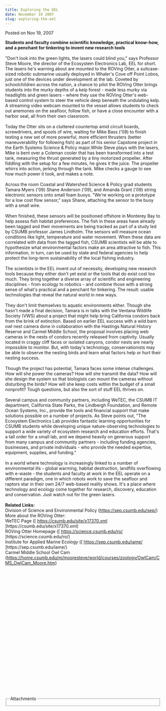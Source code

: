 ```yaml
---
title: Exploring the EEL
date: November 19 2007
slug: exploring-the-eel
---
```


 



<span class="date">Posted on Nov 19, 2007    </span>
<p><strong>Students and faculty combine scientific knowledge,
practical know-how, and a penchant for tinkering to invent new
research tools<br/></strong><br>
&quot;Don&apos;t look into the green lights, the lasers could blind you,&quot;
says Professor Steve Moore, the director of the Ecosystem
Electronics Lab, EEL for short. The lasers he&apos;s warning about are
mounted to the ROVing Otter, a suitcase-sized robotic submarine
usually deployed in Whaler&apos;s Cove off Point Lobos, just one of the
devices under development at the lab. Coveted by schoolchildren
across the nation, a chance to pilot the ROVing Otter brings
students into the murky depths of a kelp forest - made less murky
via headlights and green lasers - where they use the ROVing Otter&apos;s
web-based control system to steer the vehicle deep beneath the
undulating kelp. A streaming video webcam mounted to the vessel
allows students to check out anemones on the seafloor, follow fish,
or have a close encounter with a harbor seal, all from their own
classroom.<br>
<br>
Today the Otter sits on a cluttered countertop amid circuit boards,
screwdrivers, and spools of wire, waiting for Mike Bass (&apos;08) to
finish testing a new set of more powerful, more efficient thrusters
(better maneuverability for following fish) as part of his senior
Capstone project in the Earth Systems Science &amp; Policy
major.While Steve plays with the lasers, Mike is bent over a
Coleman cooler that has been transformed into a test tank,
measuring the thrust generated by a tiny motorized propeller. After
fiddling with the setup for a few minutes, he gives it the juice.
The propeller whirrs into action, jerking through the tank. Mike
checks a gauge to see how much power it took, and makes a
note.<br>
<br>
Across the room Coastal and Watershed Science &amp; Policy grad
students Tamara Myers (&apos;09) Shane Anderson (&apos;09), and Amanda Grant
(&apos;09) string electronic sensors onto small foam buoys. &quot;We&apos;re
working on a prototype for a low cost flow sensor,&quot; says Shane,
attaching the sensor to the buoy with a small wire.<br>
<br>
When finished, these sensors will be positioned offshore in
Monterey Bay to help assess fish habitat preferences. The fish in
these areas have already been tagged and their movements are being
tracked as part of a study led by CSUMB professor James Lindholm.
The sensors will measure ocean conditions like light, temperature
and water movement. When these data are correlated with data from
the tagged fish, CSUMB scientists will be able to hypothesize what
environmental factors make an area attractive to fish. This
information, in turn, can be used by state and federal agencies to
help protect the long-term sustainability of the local fishing
industry.<br>
<br>
The scientists in the EEL invent out of necessity, developing new
research tools because they either don&apos;t yet exist or the tools
that do exist cost too much. They bring together a diverse array of
scientific and engineering disciplines - from ecology to robotics -
and combine those with a strong sense of what&apos;s practical and a
penchant for tinkering. The result: usable technologies that reveal
the natural world in new ways.<br>
<br>
They don&apos;t limit themselves to aquatic environments either. Though
she hasn&apos;t made a final decision, Tamara is in talks with the
Ventana Wildlife Society (VWS) about a project that might help
bring California condors back from the brink of extinction. Based
on earlier EEL success with a wild barn owl nest camera done in
collaboration with the Hastings Natural History Reserve and Carmel
Middle School, the proposal involves placing web cameras in the
nests of condors recently released from captivity. Usually located
in craggy cliff faces or isolated canyons, condor nests are nearly
impossible to monitor. But, with today&apos;s technology,
conservationists may be able to observe the nesting birds and learn
what factors help or hurt their nesting success.<br>
<br>
Though the project has potential, Tamara faces some intense
challenges. How will she power the cameras? How will she transmit
the data? How will she design the system so that biologists can
mount the cameras without disturbing the birds? How will she keep
costs within the budget of a small nonprofit? Tough questions, but
also the sort of stuff EEL thrives on.<br>
<br>
Several campus and community partners, including WeTEC, the CSUMB
IT department, California State Parks, the Lindbergh Foundation,
and Remote Ocean Systems, Inc., provide the tools and financial
support that make solutions possible on a number of projects. As
Steve points out, &quot;The Ecosystem Electronics Lab provides fantastic
learning opportunities for CSUMB students while developing unique
nature-observing technologies to support a wide variety of
ecosystem research and education efforts. That&apos;s a tall order for a
small lab, and we depend heavily on generous support from many
campus and community partners - including funding agencies,
businesses, and private individuals - who provide the needed
expertise, equipment, supplies, and funding.&quot;<br>
<br>
In a world where technology is increasingly linked to a number of
environmental ills - global warming, habitat destruction, landfills
overflowing with e-waste - the students and faculty at work in the
EEL operate on a different paradigm, one in which robots work to
save the seafloor and raptors star in their own 24/7 web-based
reality shows. It&apos;s a place where technology and ecology come
together for research, discovery, education and conservation. Just
watch out for the green lasers.<br>
<br>
<strong>Related Links:</strong><br>
Division of Science and Environmental Policy (<a href="https://sep.csumb.edu/sep/" rel="nofollow">https://sep.csumb.edu/sep/</a>)<br>
More about the ROVing Otter:<br>
WeTEC Page ([ <a href="https://csumb.edu/site/x17370.xml" rel="nofollow">https://csumb.edu/site/x17370.xml</a>
]https://csumb.edu/site/x17370.xml)<br>
ROVing Otter Homepage ([ <a href="https://science.csumb.edu/ro/" rel="nofollow">https://science.csumb.edu/ro/</a>
]https://science.csumb.edu/ro/)<br>
Institute for Applied Marine Ecology ([ <a href="https://sep.csumb.edu/iame/" rel="nofollow">https://sep.csumb.edu/iame/</a>
]https://sep.csumb.edu/iame/)<br>
Carmel Middle School Owl Cam (<a href="https://home.csumb.edu/m/mooresteve/world/courses/zoology/OwlCam/CMS_OwlCam_Moore.htm" rel="nofollow">https://home.csumb.edu/m/mooresteve/world/courses/zoology/OwlCam/CMS_OwlCam_Moore.htm</a>)</br></br></br></br></br></br></br></br></br></br></br></br></br></br></br></br></br></br></br></br></br></br></br></br></br></p>
<fieldset class="fieldgroup group-attachments">
<legend>Attachments</legend>
<div class="field field-type-emvideo field-field-attach-video">
<div class="field-items">
<div class="field-item odd">
<div class="emvideo emvideo-video emvideo-"/>
</div>
</div>
</div>
</fieldset>





```
